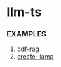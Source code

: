 # llm-ts

### EXAMPLES

1. [pdf-rag](https://github.com/renton4code/pdf-rag/tree/main)
2. [create-llama](https://github.com/run-llama/create-llama)


